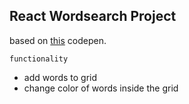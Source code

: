## React Wordsearch Project

based on [this](https://codepen.io/jryanj83/pen/eZPPbx) codepen.

```functionality```
- add words to grid
- change color of words inside the grid 